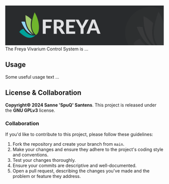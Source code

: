 ![Edgeberry banner](documentation/Freya_banner.png)
The Freya Vivarium Control System is ...

## Usage
Some useful usage text ...


## License & Collaboration
**Copyright© 2024 Sanne 'SpuQ' Santens**. This project is released under the **GNU GPLv3** license.

### Collaboration

If you'd like to contribute to this project, please follow these guidelines:
1. Fork the repository and create your branch from `main`.
2. Make your changes and ensure they adhere to the project's coding style and conventions.
3. Test your changes thoroughly.
4. Ensure your commits are descriptive and well-documented.
5. Open a pull request, describing the changes you've made and the problem or feature they address.